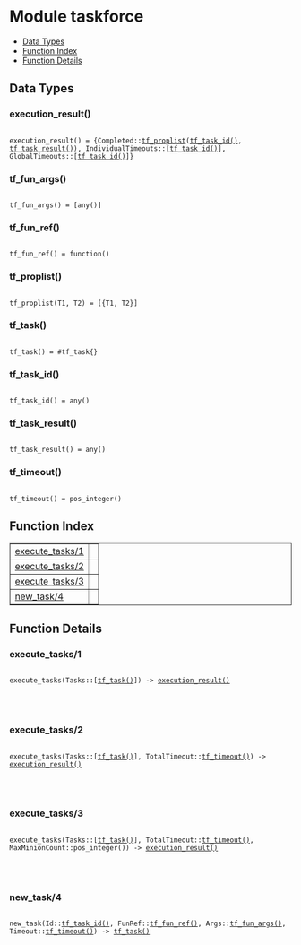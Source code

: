 

# Module taskforce #
* [Data Types](#types)
* [Function Index](#index)
* [Function Details](#functions)



<a name="types"></a>

## Data Types ##




### <a name="type-execution_result">execution_result()</a> ###



<pre><code>
execution_result() = {Completed::<a href="#type-tf_proplist">tf_proplist</a>(<a href="#type-tf_task_id">tf_task_id()</a>, <a href="#type-tf_task_result">tf_task_result()</a>), IndividualTimeouts::[<a href="#type-tf_task_id">tf_task_id()</a>], GlobalTimeouts::[<a href="#type-tf_task_id">tf_task_id()</a>]}
</code></pre>





### <a name="type-tf_fun_args">tf_fun_args()</a> ###



<pre><code>
tf_fun_args() = [any()]
</code></pre>





### <a name="type-tf_fun_ref">tf_fun_ref()</a> ###



<pre><code>
tf_fun_ref() = function()
</code></pre>





### <a name="type-tf_proplist">tf_proplist()</a> ###



<pre><code>
tf_proplist(T1, T2) = [{T1, T2}]
</code></pre>





### <a name="type-tf_task">tf_task()</a> ###



<pre><code>
tf_task() = #tf_task{}
</code></pre>





### <a name="type-tf_task_id">tf_task_id()</a> ###



<pre><code>
tf_task_id() = any()
</code></pre>





### <a name="type-tf_task_result">tf_task_result()</a> ###



<pre><code>
tf_task_result() = any()
</code></pre>





### <a name="type-tf_timeout">tf_timeout()</a> ###



<pre><code>
tf_timeout() = pos_integer()
</code></pre>


<a name="index"></a>

## Function Index ##


<table width="100%" border="1" cellspacing="0" cellpadding="2" summary="function index"><tr><td valign="top"><a href="#execute_tasks-1">execute_tasks/1</a></td><td></td></tr><tr><td valign="top"><a href="#execute_tasks-2">execute_tasks/2</a></td><td></td></tr><tr><td valign="top"><a href="#execute_tasks-3">execute_tasks/3</a></td><td></td></tr><tr><td valign="top"><a href="#new_task-4">new_task/4</a></td><td></td></tr></table>


<a name="functions"></a>

## Function Details ##

<a name="execute_tasks-1"></a>

### execute_tasks/1 ###


<pre><code>
execute_tasks(Tasks::[<a href="#type-tf_task">tf_task()</a>]) -&gt; <a href="#type-execution_result">execution_result()</a>
</code></pre>

<br></br>



<a name="execute_tasks-2"></a>

### execute_tasks/2 ###


<pre><code>
execute_tasks(Tasks::[<a href="#type-tf_task">tf_task()</a>], TotalTimeout::<a href="#type-tf_timeout">tf_timeout()</a>) -&gt; <a href="#type-execution_result">execution_result()</a>
</code></pre>

<br></br>



<a name="execute_tasks-3"></a>

### execute_tasks/3 ###


<pre><code>
execute_tasks(Tasks::[<a href="#type-tf_task">tf_task()</a>], TotalTimeout::<a href="#type-tf_timeout">tf_timeout()</a>, MaxMinionCount::pos_integer()) -&gt; <a href="#type-execution_result">execution_result()</a>
</code></pre>

<br></br>



<a name="new_task-4"></a>

### new_task/4 ###


<pre><code>
new_task(Id::<a href="#type-tf_task_id">tf_task_id()</a>, FunRef::<a href="#type-tf_fun_ref">tf_fun_ref()</a>, Args::<a href="#type-tf_fun_args">tf_fun_args()</a>, Timeout::<a href="#type-tf_timeout">tf_timeout()</a>) -&gt; <a href="#type-tf_task">tf_task()</a>
</code></pre>

<br></br>



